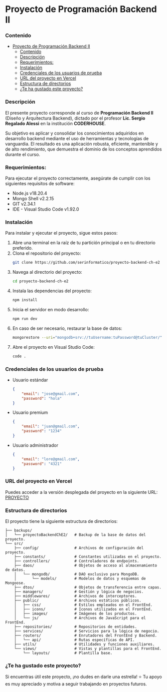 # Proyecto de Programación Backend II


### Contenido
- [Proyecto de Programación Backend II](#proyecto-de-programación-backend-ii)
    - [Contenido](#contenido)
    - [Descripción](#descripción)
    - [Requerimientos:](#requerimientos)
    - [Instalación](#instalación)
    - [Credenciales de los usuarios de prueba](#credenciales-de-los-usuarios-de-prueba)
    - [URL del proyecto en Vercel](#url-del-proyecto-en-vercel)
    - [Estructura de directorios](#estructura-de-directorios)
    - [¿Te ha gustado este proyecto?](#te-ha-gustado-este-proyecto)


### Descripción
El presente proyecto corresponde al curso de **Programación Backend II** (Diseño y Arquitectura Backend), dictado por el profesor **Lic. Sergio Regalado Alessi** en la institución **CODERHOUSE**.

Su objetivo es aplicar y consolidar los conocimientos adquiridos en desarrollo backend mediante el uso de herramientas y tecnologías de vanguardia. El resultado es una aplicación robusta, eficiente, mantenible y de alto rendimiento, que demuestra el dominio de los conceptos aprendidos durante el curso.

### Requerimientos:
Para ejecutar el proyecto correctamente, asegúrate de cumplir con los siguientes requisitos de software:
- Node.js v18.20.4
- Mongo Shell v2.2.15
- GIT v2.34.1
- IDE - Visual Studio Code v1.92.0


### Instalación
Para instalar y ejecutar el proyecto, sigue estos pasos:
1. Abre una terminal en la raíz de tu partición principal o en tu directorio preferido.
2. Clona el repositorio del proyecto:
    ``` sh
    git clone https://github.com/serinformatico/proyecto-backend-ch-e2
    ```
1. Navega al directorio del proyecto:
    ``` sh
    cd proyecto-backend-ch-e2
    ```
1. Instala las dependencias del proyecto:
    ``` sh
    npm install
    ```
1. Inicia el servidor en modo desarrollo:
    ``` sh
    npm run dev
    ```
1. En caso de ser necesario, restaurar la base de datos:
    ``` sh
    mongorestore --uri="mongodb+srv://tuUsername:tuPassword@tuCluster/" --nsInclude="proyectoBackendChE2.*" --drop --gzip ./backups
    ```
1. Abre el proyecto en Visual Studio Code:
    ``` sh
    code .
    ```

### Credenciales de los usuarios de prueba
- Usuario estándar
    ``` json
    {
        "email": "jose@gmail.com",
        "password": "hola"
    }
    ```
- Usuario premium
    ``` json
    {
        "email": "juan@gmail.com",
        "password": "1234"
    }
    ```
- Usuario administrador
    ``` json
    {
        "email": "lore@gmail.com",
        "password": "4321"
    }
    ```


### URL del proyecto en Vercel
Puedes acceder a la versión desplegada del proyecto en la siguiente URL:
[PROYECTO](https://proyecto-backend-ch-e2-git-main-sergios-projects-23623fb3.vercel.app/)


### Estructura de directorios
El proyecto tiene la siguiente estructura de directorios:
```
├── backups/
│   └── proyectoBackendChE2/   # Backup de la base de datos del proyecto.
└── src/
    ├── config/                # Archivos de configuración del proyecto.
    ├── constants/             # Constantes utilizadas en el proyecto.
    ├── controllers/           # Controladores de endpoints.
    ├── daos/                  # Objetos de acceso al almacenamiento de datos.
    │   └── mongodb/           # DAO exclusivo para MongoDB.
    │       └── models/        # Modelos de datos y esquemas de Mongoose.
    ├── dtos/                  # Objetos de transferencia entre capas.
    ├── managers/              # Gestión y lógica de negocios.
    ├── middlewares/           # Archivos de interceptores.
    ├── public/                # Archivos estáticos públicos.
    │   ├── css/               # Estilos empleados en el FrontEnd.
    │   ├── icons/             # Iconos utilizados en el FrontEnd.
    │   ├── images/            # Imágenes de los productos.
    │   └── js/                # Archivos de JavaScript para el FrontEnd.
    ├── repositories/          # Repositorios de entidades.
    ├── services/              # Servicios para la lógica de negocio.
    ├── routers/               # Enrutadores del FrontEnd y Backend.
    │   └── api/               # Rutas específicas de API.
    ├── utils/                 # Utilidades y funciones auxiliares.
    └── views/                 # Vistas y plantillas para el FrontEnd.
        └── layouts/           # Plantilla base.

```

### ¿Te ha gustado este proyecto?
Si encuentras útil este proyecto, ¡no dudes en darle una estrella! ⭐ Tu apoyo es muy apreciado y motiva a seguir trabajando en proyectos futuros.